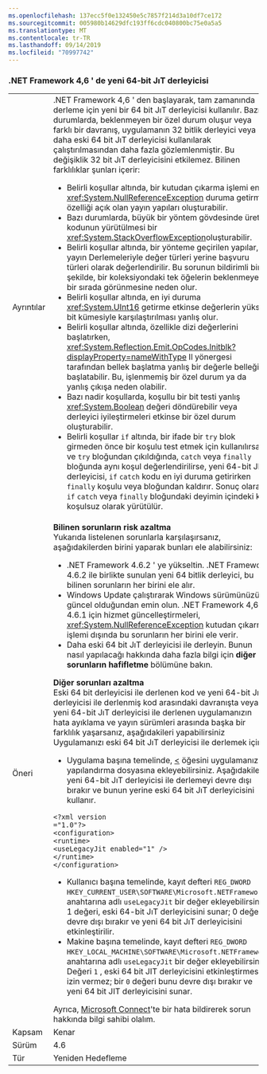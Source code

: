 ```yaml
---
ms.openlocfilehash: 137ecc5f0e132450e5c7857f214d3a10df7ce172
ms.sourcegitcommit: 005980b14629dfc193ff6cdc040800bc75e0a5a5
ms.translationtype: MT
ms.contentlocale: tr-TR
ms.lasthandoff: 09/14/2019
ms.locfileid: "70997742"
---
```

### <a name="new-64-bit-jit-compiler-in-the-net-framework-46"></a>.NET Framework 4,6 ' de yeni 64-bit JıT derleyicisi

|   |   |
|---|---|
|Ayrıntılar|.NET Framework 4,6 ' den başlayarak, tam zamanında derleme için yeni bir 64 bit JıT derleyicisi kullanılır. Bazı durumlarda, beklenmeyen bir özel durum oluşur veya farklı bir davranış, uygulamanın 32 bitlik derleyici veya daha eski 64 bit JıT derleyicisi kullanılarak çalıştırılmasından daha fazla gözlemlenmiştir. Bu değişiklik 32 bit JıT derleyicisini etkilemez. Bilinen farklılıklar şunları içerir:<ul><li>Belirli koşullar altında, bir kutudan çıkarma işlemi en iyi <xref:System.NullReferenceException> duruma getirme özelliği açık olan yayın yapıları oluşturabilir.</li><li>Bazı durumlarda, büyük bir yöntem gövdesinde üretim kodunun yürütülmesi bir <xref:System.StackOverflowException>oluşturabilir.</li><li>Belirli koşullar altında, bir yönteme geçirilen yapılar, yayın Derlemeleriyle değer türleri yerine başvuru türleri olarak değerlendirilir. Bu sorunun bildirimli bir şekilde, bir koleksiyondaki tek öğelerin beklenmeyen bir sırada görünmesine neden olur.</li><li>Belirli koşullar altında, en iyi duruma <xref:System.UInt16> getirme etkinse değerlerin yüksek bit kümesiyle karşılaştırılması yanlış olur.</li><li>Belirli koşullar altında, özellikle dizi değerlerini başlatırken, <xref:System.Reflection.Emit.OpCodes.Initblk?displayProperty=nameWithType> Il yönergesi tarafından bellek başlatma yanlış bir değerle belleği başlatabilir. Bu, işlenmemiş bir özel durum ya da yanlış çıkışa neden olabilir.</li><li>Bazı nadir koşullarda, koşullu bir bit testi yanlış <xref:System.Boolean> değeri döndürebilir veya derleyici iyileştirmeleri etkinse bir özel durum oluşturabilir.</li><li>Belirli koşullar <code>if</code> altında, bir ifade bir <code>try</code> blok girmeden önce bir koşulu test etmek için kullanılırsa ve <code>try</code> bloğundan çıkıldığında, <code>catch</code> veya <code>finally</code> bloğunda aynı koşul değerlendirilirse, yeni 64-bit JIT derleyicisi, <code>if</code> <code>catch</code> kodu en iyi duruma getirirken <code>finally</code> koşulu veya bloğundan kaldırır. Sonuç olarak, <code>if</code> <code>catch</code> veya <code>finally</code> bloğundaki deyimin içindeki kod koşulsuz olarak yürütülür.</li></ul>|
|Öneri|<strong>Bilinen sorunların risk azaltma</strong> <br/> Yukarıda listelenen sorunlarla karşılaşırsanız, aşağıdakilerden birini yaparak bunları ele alabilirsiniz:<ul><li>.NET Framework 4.6.2 ' ye yükseltin. .NET Framework 4.6.2 ile birlikte sunulan yeni 64 bitlik derleyici, bu bilinen sorunların her birini ele alır.</li><li>Windows Update çalıştırarak Windows sürümünüzün güncel olduğundan emin olun. .NET Framework 4,6 ve 4.6.1 için hizmet güncelleştirmeleri, <xref:System.NullReferenceException> kutudan çıkarma işlemi dışında bu sorunların her birini ele verir.</li><li>Daha eski 64 bit JıT derleyicisi ile derleyin. Bunun nasıl yapılacağı hakkında daha fazla bilgi için <strong>diğer sorunların hafifletme</strong> bölümüne bakın.</li></ul><strong>Diğer sorunları azaltma</strong> <br/> Eski 64 bit derleyicisi ile derlenen kod ve yeni 64-bit JıT derleyicisi ile derlenmiş kod arasındaki davranışta veya yeni 64-bit JıT derleyicisi ile derlenen uygulamanızın hata ayıklama ve yayın sürümleri arasında başka bir farklılık yaşarsanız, aşağıdakileri yapabilirsiniz Uygulamanızı eski 64 bit JıT derleyicisi ile derlemek için:<ul><li>Uygulama başına temelinde, [<](~/docs/framework/configure-apps/file-schema/runtime/uselegacyjit-element.md) öğesini uygulamanızın yapılandırma dosyasına ekleyebilirsiniz. Aşağıdakiler, yeni 64-bit JıT derleyicisi ile derlemeyi devre dışı bırakır ve bunun yerine eski 64 bit JıT derleyicisini kullanır.</li></ul><pre><code class="lang-xml">&lt;?xml version =&quot;1.0&quot;?&gt;&#13;&#10;&lt;configuration&gt;&#13;&#10;&lt;runtime&gt;&#13;&#10;&lt;useLegacyJit enabled=&quot;1&quot; /&gt;&#13;&#10;&lt;/runtime&gt;&#13;&#10;&lt;/configuration&gt;&#13;&#10;</code></pre><ul><li>Kullanıcı başına temelinde, kayıt defteri <code>REG_DWORD</code> <code>HKEY_CURRENT_USER\SOFTWARE\Microsoft\.NETFramework</code> anahtarına adlı <code>useLegacyJit</code> bir değer ekleyebilirsiniz. 1 değeri, eski 64-bit JıT derleyicisini sunar; 0 değeri devre dışı bırakır ve yeni 64 bit JıT derleyicisini etkinleştirilir.</li><li>Makine başına temelinde, kayıt defteri <code>REG_DWORD</code> <code>HKEY_LOCAL_MACHINE\SOFTWARE\Microsoft\.NETFramework</code> anahtarına adlı <code>useLegacyJit</code> bir değer ekleyebilirsiniz. Değeri <code>1</code> , eski 64 bit JIT derleyicisini etkinleştirmesine izin vermez; bir <code>0</code> değeri bunu devre dışı bırakır ve yeni 64 bit JIT derleyicisini sunar.</li></ul>Ayrıca, [Microsoft Connect](https://connect.microsoft.com/VisualStudio)'te bir hata bildirerek sorun hakkında bilgi sahibi olalım.|
|Kapsam|Kenar|
|Sürüm|4.6|
|Tür|Yeniden Hedefleme|
